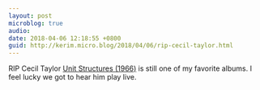 ```yaml
---
layout: post
microblog: true
audio: 
date: 2018-04-06 12:18:55 +0800
guid: http://kerim.micro.blog/2018/04/06/rip-cecil-taylor.html
---
```

RIP Cecil Taylor [Unit Structures (1966)](https://www.youtube.com/watch?v=8zrYKFmvWc0) is still one of my favorite albums. I feel lucky we got to hear him play live.
